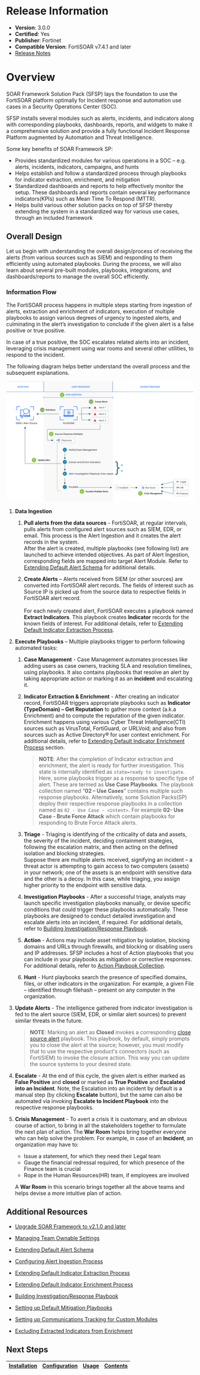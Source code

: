 # Release Information

- **Version**:  3.0.0
- **Certified**: Yes 
- **Publisher**: Fortinet 
- **Compatible Version**: FortiSOAR v7.4.1 and later
- [Release Notes](./release_notes.md)

# Overview 

SOAR Framework Solution Pack (SFSP) lays the foundation to use the FortiSOAR platform optimally for Incident response and automation use cases in a Security Operations Center (SOC).  

SFSP installs several modules such as alerts, incidents, and indicators along with corresponding playbooks, dashboards, reports, and widgets to make it a comprehensive solution and provide a fully functional Incident Response Platform augmented by Automation and Threat Intelligence. 

Some key benefits of SOAR Framework SP: 

- Provides standardized modules for various operations in a SOC – e.g. alerts, incidents, indicators, campaigns, and hunts
- Helps establish and follow a standardized process through playbooks for indicator extraction, enrichment, and mitigation
- Standardized dashboards and reports to help effectively monitor the setup. These dashboards and reports contain several key performance indicators(KPIs) such as Mean Time To Respond (MTTR).
- Helps build various other solution packs on top of SFSP thereby extending the system in a standardized way for various use cases, through an included framework

## Overall Design 

Let us begin with understanding the overall design/process of receiving the alerts (from various sources such as SIEM) and responding to them efficiently using automated playbooks. During the process, we will also learn about several pre-built modules, playbooks, integrations, and dashboards/reports to manage the overall SOC efficiently.  

### Information Flow

The FortiSOAR process happens in multiple steps starting from ingestion of alerts, extraction and enrichment of indicators, execution of multiple playbooks to assign various degrees of urgency to ingested alerts, and culminating in the alert’s investigation to conclude if the given alert is a false positive or true positive. 

In case of a true positive, the SOC escalates related alerts into an incident, leveraging crisis management using war rooms and several other utilities, to respond to the incident. 

The following diagram helps better understand the overall process and the subsequent explanations.

![](./docs/res/FortiSOAR-flow.svg)

1. **Data Ingestion**
    1. **Pull alerts from the data sources** - FortiSOAR, at regular intervals, pulls alerts from configured alert sources such as SIEM, EDR, or email. This process is the Alert Ingestion and it creates the alert records in the system.     
    After the alert is created, multiple playbooks (see following list) are launched to achieve intended objectives. As part of Alert Ingestion, corresponding fields are mapped into target Alert Module. Refer to [Extending Default Alert Schema](./docs/extending-default-alert-schema.md) for additional details. 

    2. **Create Alerts** – Alerts received from SIEM (or other sources) are converted into FortiSOAR alert records. The fields of interest such as Source IP is picked up from the source data to respective fields in FortiSOAR alert record.<br/><br/>For each newly created alert, FortiSOAR executes a playbook named **Extract Indicators**. This playbook creates **Indicator** records for the known fields of interest. For additional details, refer to [Extending Default Indicator Extraction Process](./docs/extending-default-indicator-extraction-process.md).

3. **Execute Playbooks** – Multiple playbooks trigger to perform following automated tasks:
    1. **Case Management** - Case Management automates processes like adding users as case owners, tracking SLA and resolution timelines, using playbooks. It also contains playbooks that resolve an alert by taking appropriate action or marking it as an **incident** and escalating it.
    2. **Indicator Extraction & Enrichment** - After creating an indicator record, FortiSOAR triggers appropriate playbooks such as **Indicator (TypeDomain) – Get Reputation** to gather more context (a.k.a Enrichment) and to compute the reputation of the given indicator.   
    Enrichment happens using various Cyber Threat Intelligence(CTI) sources such as VirusTotal, FortiGuard, or URLVoid; and also from sources such as Active Directory® for user context enrichment. For additional details, refer to [Extending Default Indicator Enrichment Process](./docs/extending-default-indicator-enrichment-process.md) section.
        >**NOTE**: After the completion of Indicator extraction and enrichment, the alert is ready for further investigation. This state is internally identified as `state=ready to investigate`. Here, some playbooks trigger as a response to specific type of alert. These are termed as **Use Case Playbooks**. The playbook collection named “**02 – Use Cases**” contains multiple such response playbooks. Alternatively, some Solution Packs(SP) deploy their respective response playbooks in a collection named as `02 - Use Case - <intent>`. For example **02- Use Case - Brute Force Attack** which contain playbooks for responding to Brute Force Attack alerts.

    3. **Triage** - Triaging is identifying of the criticality of data and assets, the severity of the incident, deciding containment strategies, following the escalation matrix, and then acting on the defined isolation and blocking strategies.     
    Suppose there are multiple alerts received, signifying an incident &ndash; a threat actor is attempting to gain access to two computers (assets) in your network; one of the assets is an endpoint with sensitive data and the other is a decoy. In this case, while triaging, you assign higher priority to the endpoint with sensitive data.

    4. **Investigation Playbooks** - After a successful triage, analysts may launch specific investigation playbooks manually, or devise specific conditions that could trigger these playbooks automatically. These playbooks are designed to conduct detailed investigation and escalate alerts into an incident, if required. For additional details, refer to [Building Investigation/Response Playbook](./docs/building-investigation-response-playbook.md).

    5. **Action** - Actions may include asset mitigation by isolation, blocking domains and URLs through firewalls, and blocking or disabling users and IP addresses. SFSP includes a host of Action playbooks that you can include in your playbooks as mitigation or corrective responses. For additional details, refer to [Action Playbook Collection](./docs/contents.md#actions-playbook-collection).

    6. **Hunt** - Hunt playbooks search the presence of specified domains, files, or other indicators in the organization. For example, a given File &ndash; identified through filehash &ndash; present on any computer in the organization.

4. **Update Alerts** - The intelligence gathered from indicator investigation is fed to the alert source (SIEM, EDR, or similar alert sources) to prevent similar threats in the future.<br/>
    >**NOTE**: Marking an alert as **Closed** invokes a corresponding [close source alert](./docs/contents.md#06-irp-case-management) playbook. This playbook, by default, simply prompts you to close the alert at the source; however, you must modify that to use the respective product's connectors (such as FortiSIEM) to invoke the closure action. This way you can update the source systems to your desired state.

5. **Escalate** - At the end of this cycle, the given alert is either marked as **False Positive** and **closed** or marked as **True Positive** and **Escalated into an Incident**. Note, the Escalation into an incident by default is a manual step (by clicking **Escalate** button), but the same can also be automated via invoking **Escalate to Incident Playbook** into the respective response playbooks.

6. **Crisis Management** - To avert a crisis it is customary, and an obvious course of action, to bring in all the stakeholders together to formulate the next plan of action. The **War Room** helps bring together everyone who can help solve the problem. For example, in case of an **Incident**, an organization may have to:
    - Issue a statement, for which they need their Legal team
    - Gauge the financial redressal required, for which presence of the Finance team is crucial
    - Rope in the Human Resources(HR) team, if employees are involved   

    A **War Room** in this scenario brings together all the above teams and helps devise a more intuitive plan of action.

<!-- - **Incident Response** - These playbooks help plan a response to an incident such as a malware attack. -->

## Additional Resources 

- [Upgrade SOAR Framework to v2.1.0 and later](./docs/moving-to-sfsp-2-1-0.md)

- [Managing Team Ownable Settings](./docs/managing-team-ownable-settings.md)

- [Extending Default Alert Schema](./docs/extending-default-alert-schema.md)

- [Configuring Alert Ingestion Process](./docs/configuring-alert-ingestion-process.md)

- [Extending Default Indicator Extraction Process](./docs/extending-default-indicator-extraction-process.md)

- [Extending Default Indicator Enrichment Process](./docs/extending-default-indicator-enrichment-process.md)

- [Building Investigation/Response Playbook](./docs/building-investigation-response-playbook.md)

- [Setting up Default Mitigation Playbooks](./docs/setting-up-default-mitigation-playbook.md)

- [Setting up Communications Tracking for Custom Modules](./docs/setting-up-comms-module.md)

- [Excluding Extracted Indicators from Enrichment](./docs/extending-default-indicator-extraction-process.md#excluding-extracted-indicators-from-enrichment)
<!-- * [Setting up Default Hunt Playbooks](./docs/setting-up-default-hunt-playbook.md) -->

## Next Steps

| [Installation](./docs/setup.md#installation) | [Configuration](./docs/setup.md#configuration) | [Usage](./docs/usage.md) | [Contents](./docs/contents.md) |
|----------------------------------------------|------------------------------------------------|--------------------------|--------------------------------|
